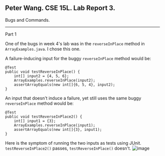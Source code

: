 Peter Wang. CSE 15L. Lab Report 3.
---

Bugs and Commands.

---
Part 1

One of the bugs in week 4's lab was in the `reverseInPlace` method in `ArrayExamples.java`. I chose this one.

A failure-inducing input for the buggy `reverseInPlace` method would be:
```
@Test 
public void testReverseInPlace() {
    int[] input2 = {4, 5, 6};
    ArrayExamples.reverseInPlace(input2);
    assertArrayEquals(new int[]{6, 5, 4}, input2);
}
```

An input that doesn't induce a failure, yet still uses the same buggy `reverseInPlace` method would be:
```
@Test
public void testReverseInPlace2() {
    int[] input1 = {3};
    ArrayExamples.reverseInPlace(input1);
    assertArrayEquals(new int[]{3}, input1);
}
```
Here is the symptom of running the two inputs as tests using JUnit. `testReverseInPlace2()` passes, `testReverseInPlace()` doesn't.
![image](https://github.com/petruswagnavian/cse15l-lab-reports/assets/141669683/93815829-0976-4251-9e52-b2b93064181d)

